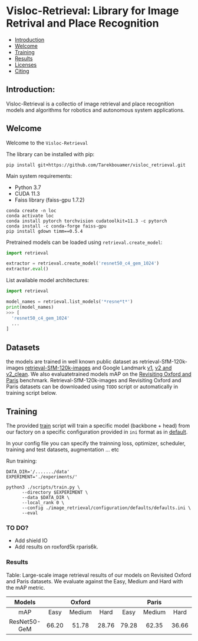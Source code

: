 # Visloc-Retrieval: Library for Image Retrival and Place Recognition

- [Introduction](#introduction)
- [Welcome](#welcome)
- [Training](#training)
- [Results](#results)
- [Licenses](#licenses)
- [Citing](#citing)

## Introduction:

Visloc-Retrieval is a collectio of image retrieval and place recognition models and algorithms for robotics and autonomous system applications.

## Welcome

Welcome to the `Visloc-Retrieval` 

The library can be installed with pip:

```
pip install git+https://github.com/Tarekbouamer/visloc_retrieval.git
```

Main system requirements:
  * Python 3.7
  * CUDA 11.3
  * Faiss library (faiss-gpu 1.7.2)

```
conda create -n loc
conda activate loc
conda install pytorch torchvision cudatoolkit=11.3 -c pytorch
conda install -c conda-forge faiss-gpu 
pip install gdown timm==0.5.4
```

Pretrained models can be loaded using `retrieval.create_model`:

```python
import retrieval

extractor = retrieval.create_model('resnet50_c4_gem_1024')
extractor.eval()
```

List available model architectures:
```python
import retrieval

model_names = retrieval.list_models('*resne*t*')
print(model_names)
>>> [
  'resnet50_c4_gem_1024'
  ...
]
```
## Datasets
the models are trained in well known public dataset as retrieval-SfM-120k-images [retrieval-SfM-120k-images](http://cmp.felk.cvut.cz/cnnimageretrieval/) and Google Landmark [v1](https://www.kaggle.com/datasets/google/google-landmarks-dataset), [v2 and v2_clean](https://github.com/cvdfoundation/google-landmark). We also evaluatetrained models mAP on the [Revisiting Oxford and Paris](https://github.com/filipradenovic/revisitop) benchmark. Retrieval-SfM-120k-images and Revisiting Oxford and Paris datasets can be downloaded using `TODO` script or automatically in training script below.



## Training
The provided [train](scripts/train.py) script will train a specific model (backbone + head) from our factory on a specific configuration provided in `ini` format as in [default](retrieval/configuration/defaults/default.ini).

In your config file you can specify the trainning loss, optimizer, scheduler, training and test datasets, augmentation ... etc

Run training:

```
DATA_DIR='/......./data'
EXPERIMENT='./experiments/'

python3 ./scripts/train.py \
      --directory $EXPERIMENT \
      --data $DATA_DIR \
      --local_rank 0 \
      --config ./image_retrieval/configuration/defaults/defaults.ini \
      --eval 
```













### TO DO?
* Add shield IO
* Add results on roxford5k rparis6k.



### Results
Table: Large-scale image retrieval results of our models on Revisited Oxford and Paris datasets. 
We evaluate against the Easy, Medium and Hard with the mAP metric.

  | Models       |        | Oxford |        |        | Paris  |        | Download |
  |:------------:|:------:|:------:|:------:|:------:|:------:|:------:|:---------|
  |   mAP        | Easy   | Medium | Hard   | Easy   | Medium | Hard   |          |
  | ResNet50-GeM | 66.20  | 51.78  | 28.76  | 79.28  | 62.35  | 36.66  |[resnet50](https://drive.google.com/file/d/1mZpzcAHLFkeKLKROC4ljT7kuy0AUh6WV/view?usp=sharing)|
